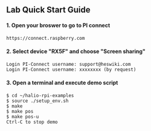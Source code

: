 ## Lab Quick Start Guide


#### 1. Open your broswer to go to PI connect
```
https://connect.raspberry.com
```

#### 2. Select device "RX5F" and choose "Screen sharing"
```
Login PI-Connect username: support@heswiki.com
Login PI-Connect username: xxxxxxxx (by request)
```

#### 3. Open a terminal and execute demo script
```
$ cd ~/halio-rpi-examples
$ source ./setup_env.sh
$ make
$ make pos
$ make pos-u
Ctrl-C to stop demo
```
